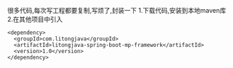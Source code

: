 很多代码,每次写工程都要复制,写烦了,封装一下
1.下载代码,安装到本地maven库  
2.在其他项目中引入  
```
<dependency>
  <groupId>com.litongjava</groupId>
  <artifactId>litongjava-spring-boot-mp-framework</artifactId>
  <version>1.0</version>
</dependency>
```

